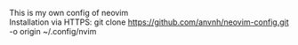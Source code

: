 This is my own config of neovim <br/>
Installation via HTTPS: git clone https://github.com/anvnh/neovim-config.git -o origin ~/.config/nvim

